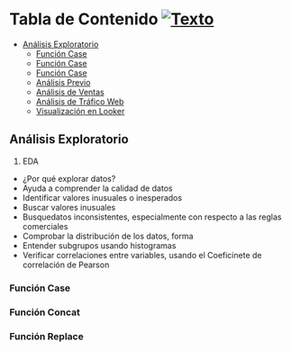 <a name="Tabla-de-contenido1"></a>
# Tabla de Contenido [![Texto](https://user-images.githubusercontent.com/116538899/231064143-c080de13-8be9-4321-8694-e62539263f5a.png)](#Tabla-de-contenido1)
- [Análisis Exploratorio](#Análisis-Exploratorio)
  - [Función Case](#Función-case)
  - [Función Case](#Función-concat)
  - [Función Case](#Función-replace)
  - [Análisis Previo](#Análisis-Previo2)   
  - [Análisis de Ventas](#Análisis-de-Ventas2)
  - [Análisis de Tráfico Web](#Análisis-de-Tráfico-Web2)
  - [Visualización en Looker](#Visualización-en-Looker2)   

## Análisis Exploratorio
1) EDA  
- ¿Por qué explorar datos?   
- Ayuda a comprender la calidad de datos  
- Identificar valores inusuales o inesperados  
- Buscar valores inusuales  
- Busquedatos inconsistentes, especialmente con respecto a las reglas comerciales  
- Comprobar la distribución de los datos, forma  
- Entender subgrupos usando histogramas  
- Verificar correlaciones entre variables, usando el Coeficinete de correlación de Pearson    

### **Función Case**

### **Función Concat**

### **Función Replace**
